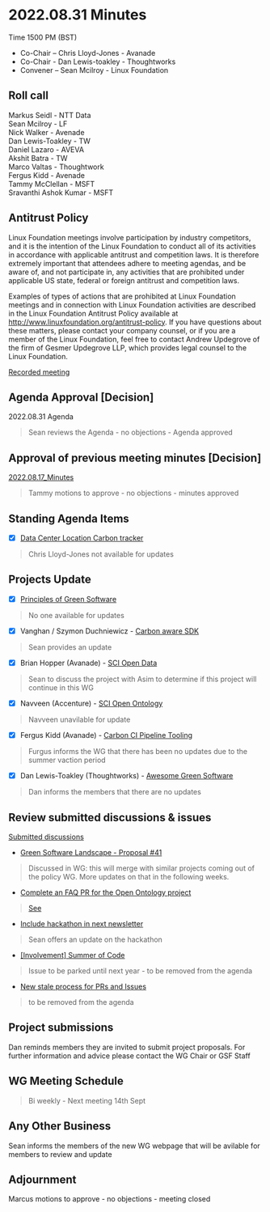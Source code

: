 # 2022.08.31 Minutes

Time 1500 PM (BST)

- Co-Chair – Chris Lloyd-Jones - Avanade
- Co-Chair - Dan Lewis-toakley - Thoughtworks
- Convener – Sean Mcilroy - Linux Foundation
  
## Roll call 

Markus Seidl - NTT Data <br>
Sean Mcilroy - LF <br>
Nick Walker - Avenade<br>
Dan Lewis-Toakley - TW<br>
Daniel Lazaro - AVEVA<br>
Akshit Batra - TW<br>
Marco Valtas - Thoughtwork<br>
Fergus Kidd - Avenade<br>
Tammy McClellan - MSFT<br>
Sravanthi Ashok Kumar - MSFT<br>

## Antitrust Policy
Linux Foundation meetings involve participation by industry competitors, and it is the intention of the Linux Foundation to conduct 
all of its activities in accordance with applicable antitrust and competition laws. 
It is therefore extremely important that attendees adhere to meeting agendas, and be aware of, and not participate in, any activities 
that are prohibited under applicable US state, federal or foreign antitrust and competition laws.

Examples of types of actions that are prohibited at Linux Foundation meetings and in connection with Linux Foundation activities are 
described in the Linux Foundation Antitrust Policy available at http://www.linuxfoundation.org/antitrust-policy. 
If you have questions about these matters, please contact your company counsel, or if you are a member of the Linux Foundation, 
feel free to contact Andrew Updegrove of the firm of Gesmer Updegrove LLP, which provides legal counsel to the Linux Foundation.

[Recorded meeting](https://docs.google.com/document/d/1BDtithDca2SvcRsRbyVRzs6lWnmvwMOvQvqpZHflOs4/edit)

## Agenda Approval [Decision]

2022.08.31 Agenda

> Sean reviews the Agenda - no objections - Agenda approved
  
## Approval of previous meeting minutes [Decision]

[2022.08.17_Minutes](https://github.com/Green-Software-Foundation/opensource_wg/blob/main/Agenda_Minutes/2022.08.17_Minutes.md)

> Tammy motions to approve - no objections - minutes approved

## Standing Agenda Items 

- [x] [Data Center Location Carbon tracker](https://github.com/Green-Software-Foundation/data-center-location-carbon-tracker)

> Chris Lloyd-Jones not available for updates

## Projects Update

- [x] [Principles of Green Software](https://github.com/Green-Software-Foundation/green-software-principles)

> No one available for updates

- [x] Vanghan / Szymon Duchniewicz - [Carbon aware SDK](https://github.com/Green-Software-Foundation/carbon-aware-sdk)

> Sean provides an update

- [x]  Brian Hopper (Avanade) - [SCI Open Data](https://github.com/Green-Software-Foundation/sci-data)

> Sean to discuss the project with Asim to determine if this project will continue in this WG

- [x]  Navveen (Accenture) - [SCI Open Ontology](https://docs.google.com/document/d/1wPIMHOGxvaDH743CT0upf2AVR9pXwl6v/edit?usp=sharing&ouid=109368751668006670411&rtpof=true&sd=true)

> Navveen unavilable for update

- [x]  Fergus Kidd (Avanade) - [Carbon CI Pipeline Tooling](https://github.com/Green-Software-Foundation/Carbon_CI_Pipeline_Tooling)

> Furgus informs the WG that there has been no updates due to the summer vaction period

- [x]  Dan Lewis-Toakley (Thoughtworks) - [Awesome Green Software](https://github.com/Green-Software-Foundation/awesome-green-software/tree/dev)

> Dan informs the members that there are no updates
## Review submitted discussions & issues

[Submitted discussions](https://github.com/Green-Software-Foundation/innovation_wg/discussions)

- [Green Software Landscape - Proposal #41](https://github.com/Green-Software-Foundation/opensource_wg/issues/41)

> Discussed in WG: this will merge with similar projects coming out of the policy WG. More updates on that in the following weeks.

- [Complete an FAQ PR for the Open Ontology project](https://github.com/Green-Software-Foundation/opensource_wg/issues/38)

> [See](https://docs.google.com/document/d/1wPIMHOGxvaDH743CT0upf2AVR9pXwl6v/edit?usp=sharing&ouid=109368751668006670411&rtpof=true&sd=true)
 
- [Include hackathon in next newsletter](https://github.com/Green-Software-Foundation/opensource_wg/issues/39)

> Sean offers an update on the hackathon

- [[Involvement] Summer of Code](https://github.com/Green-Software-Foundation/opensource_wg/issues/40)

> Issue to be parked until next year - to be removed from the agenda

- [New stale process for PRs and Issues](https://github.com/Green-Software-Foundation/opensource_wg/issues/34)

> to be removed from the agenda

## Project submissions

Dan reminds members they are invited to submit project proposals. For further information and advice please contact the WG Chair or GSF Staff 

## WG Meeting Schedule

> Bi weekly - Next meeting 14th Sept

## Any Other Business

Sean informs the members of the new WG webpage that will be avilable for members to review and update

## Adjournment

Marcus motions to approve - no objections - meeting closed
